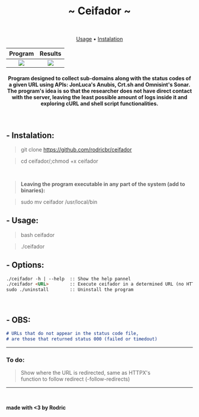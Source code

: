 <h1 align="center">~ Ceifador ~</h1> </br>

<p align="center">
  <a href="#--usage">Usage</a> •
  <a href="#--instalation">Instalation</a>
</p>

<!--
<p align="center">
  <img border="0" draggable="false" src="./img.png" alt="Credit: https://obloguedasantagonices.blogspot.com/2016/02/a-certeza-de-que-um-dia-morrerei_15.html">
</p>
-->

Program             |  Results
:-------------------------:|:-------------------------:
![](https://cdn.discordapp.com/attachments/759448770802483200/927674968018419752/unknown.png)  |  ![](https://cdn.discordapp.com/attachments/759448770802483200/927676795686383626/unknown.png)

<h4 align="center">Program designed to collect sub-domains along with the status codes of a given URL using APIs: JonLuca's Anubis, Crt.sh and Omnisint's Sonar. The program's idea is so that the researcher does not have direct contact with the server, leaving the least possible amount of logs inside it and exploring cURL and shell script functionalities.</h4>

</br>

## - Instalation:

> git clone https://github.com/rodricbr/ceifador </br>

> cd ceifador/;chmod +x ceifador </br>

</br>

> **Leaving the program executable in any part of the system (add to binaries):** </br>

> sudo mv ceifador /usr/local/bin </br>

## - Usage:

> bash ceifador </br>

> ./ceifador </br>
## - Options:

```markdown
./ceifador -h | --help  :: Show the help pannel
./ceifador <URL>        :: Execute ceifador in a determined URL (no HTTP/S in URL)
sudo ./uninstall        :: Uninstall the program
```
</br>

## - OBS:

```markdown
# URLs that do not appear in the status code file,
# are those that returned status 000 (failed or timedout)
```
<hr>

### To do:

> Show where the URL is redirected, same as HTTPX's <br>
> function to follow redirect (-follow-redirects)

<hr>

<br>

**made with <3 by Rodric**
